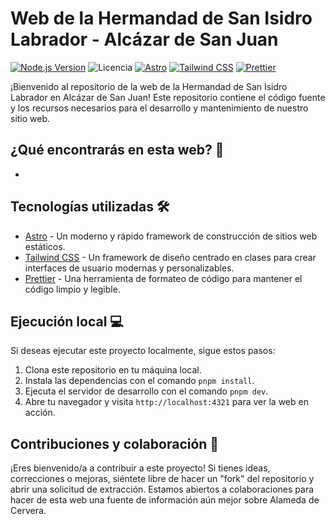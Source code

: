 # Web de la Hermandad de San Isidro Labrador - Alcázar de San Juan
[![Node.js Version](https://img.shields.io/badge/Node.js-18-green)](https://nodejs.org/)
![Licencia](https://img.shields.io/github/license/hdadsanisidroalcazar/web-san-isidro%20)
[![Astro](https://img.shields.io/badge/Built%20with-Astro-0b8e4b)](https://astro.build/)
[![Tailwind CSS](https://img.shields.io/badge/Styled%20with-Tailwind%20CSS-38b2ac)](https://tailwindcss.com/)
[![Prettier](https://img.shields.io/badge/Code%20Formatting-Prettier-ff69b4)](https://prettier.io/)

¡Bienvenido al repositorio de la web de la Hermandad de San Isidro Labrador en Alcázar de San Juan! Este repositorio contiene el código fuente y los recursos necesarios para el desarrollo y mantenimiento de nuestro sitio web.

## ¿Qué encontrarás en esta web? 📖

- 

## Tecnologías utilizadas 🛠️

- [Astro](https://astro.build/) - Un moderno y rápido framework de construcción de sitios web estáticos.
- [Tailwind CSS](https://tailwindcss.com/) - Un framework de diseño centrado en clases para crear interfaces de usuario modernas y personalizables.
- [Prettier](https://prettier.io/) - Una herramienta de formateo de código para mantener el código limpio y legible.

## Ejecución local 💻

Si deseas ejecutar este proyecto localmente, sigue estos pasos:

1. Clona este repositorio en tu máquina local.
2. Instala las dependencias con el comando `pnpm install`.
3. Ejecuta el servidor de desarrollo con el comando `pnpm dev`.
4. Abre tu navegador y visita `http://localhost:4321` para ver la web en acción.

## Contribuciones y colaboración 👋

¡Eres bienvenido/a a contribuir a este proyecto! Si tienes ideas, correcciones o mejoras, siéntete libre de hacer un "fork" del repositorio y abrir una solicitud de extracción. Estamos abiertos a colaboraciones para hacer de esta web una fuente de información aún mejor sobre Alameda de Cervera.
